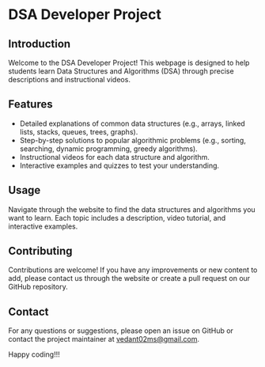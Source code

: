 # DSA Developer Project

## Introduction
Welcome to the DSA Developer Project! This webpage is designed to help students learn Data Structures and Algorithms (DSA) through precise descriptions and instructional videos.

## Features
- Detailed explanations of common data structures (e.g., arrays, linked lists, stacks, queues, trees, graphs).
- Step-by-step solutions to popular algorithmic problems (e.g., sorting, searching, dynamic programming, greedy algorithms).
- Instructional videos for each data structure and algorithm.
- Interactive examples and quizzes to test your understanding.

## Usage
Navigate through the website to find the data structures and algorithms you want to learn. Each topic includes a description, video tutorial, and interactive examples.

## Contributing
Contributions are welcome! If you have any improvements or new content to add, please contact us through the website or create a pull request on our GitHub repository.

## Contact
For any questions or suggestions, please open an issue on GitHub or contact the project maintainer at vedant02ms@gmail.com.

Happy coding!!!
